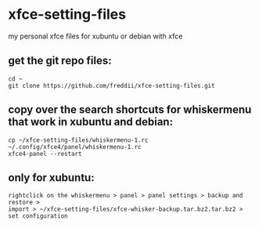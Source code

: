 # xfce-setting-files
my personal xfce files for xubuntu or debian with xfce


get the git repo files:
-------
```
cd ~
git clone https://github.com/freddii/xfce-setting-files.git
```

copy over the search shortcuts for whiskermenu that work in xubuntu and debian:
-------
```
cp ~/xfce-setting-files/whiskermenu-1.rc ~/.config/xfce4/panel/whiskermenu-1.rc
xfce4-panel --restart
```

only for xubuntu:
-------
```
rightclick on the whiskermenu > panel > panel settings > backup and restore > 
import > ~/xfce-setting-files/xfce-whisker-backup.tar.bz2.tar.bz2 > set configuration
```